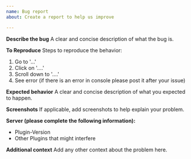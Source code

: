 ```yaml
---
name: Bug report
about: Create a report to help us improve

---
```


**Describe the bug**
A clear and concise description of what the bug is.

**To Reproduce**
Steps to reproduce the behavior:
1. Go to '...'
2. Click on '....'
3. Scroll down to '....'
4. See error (if there is an error in console please post it after your issue)

**Expected behavior**
A clear and concise description of what you expected to happen.

**Screenshots**
If applicable, add screenshots to help explain your problem.

**Server (please complete the following information):**
- Plugin-Version
- Other Plugins that might interfere

**Additional context**
Add any other context about the problem here.
